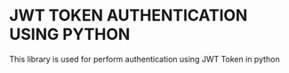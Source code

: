 # JWT TOKEN AUTHENTICATION USING PYTHON

This library is used for perform authentication using JWT Token in python